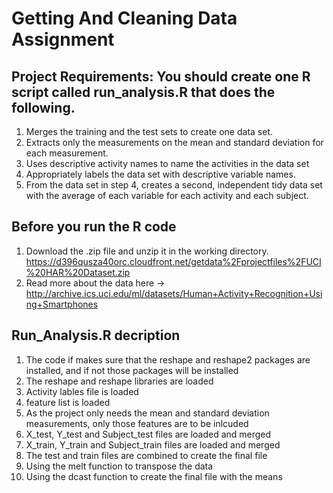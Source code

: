 # Getting And Cleaning Data Assignment

## Project Requirements: You should create one R script called run_analysis.R that does the following.
1. Merges the training and the test sets to create one data set.
2. Extracts only the measurements on the mean and standard deviation for each measurement. 
3. Uses descriptive activity names to name the activities in the data set
4. Appropriately labels the data set with descriptive variable names. 
5. From the data set in step 4, creates a second, independent tidy data set with the average of each variable for each activity and each subject.

## Before you run the R code
1. Download the .zip file and unzip it in the working directory. https://d396qusza40orc.cloudfront.net/getdata%2Fprojectfiles%2FUCI%20HAR%20Dataset.zip 
2. Read more about the data here -> http://archive.ics.uci.edu/ml/datasets/Human+Activity+Recognition+Using+Smartphones 


## Run_Analysis.R decription
1. The code if makes sure that the reshape and reshape2 packages are installed, and if not those packages will be installed
2. The reshape and reshape libraries are loaded
3. Activity lables file is loaded
4. feature list is loaded
5. As the project only needs the mean and standard deviation measurements, only those features are to be inlcuded
6. X_test, Y_test and Subject_test files are loaded and merged
7. X_train, Y_train and Subject_train files are loaded and merged
8. The test and train files are combined to create the final file
9. Using the melt function to transpose the data 
10. Using the dcast function to create the final file with the means
